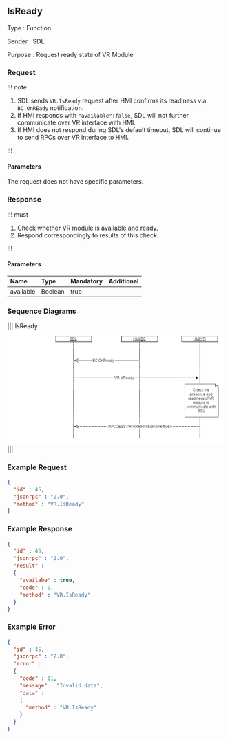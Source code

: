 ## IsReady

Type
: Function

Sender
: SDL

Purpose
: Request ready state of VR Module

### Request

!!! note

1. SDL sends `VR.IsReady` request after HMI confirms its readiness via `BC.OnREady` notification.
2. If HMI responds with `"available":false`, SDL will not further communicate over VR interface with HMI.
3. If HMI does not respond during SDL's default timeout, SDL will continue to send RPCs over VR interface to HMI.

!!!

#### Parameters

The request does not have specific parameters.

### Response

!!! must

1. Check whether VR module is available and ready.
2. Respond correspondingly to results of this check.

!!!

#### Parameters

|Name|Type|Mandatory|Additional|
|:---|:---|:--------|:---------|
|available|Boolean|true||

### Sequence Diagrams
|||
IsReady
![IsReady](./assets/IsReady.png)
|||

### Example Request

```json
{
  "id" : 45,
  "jsonrpc" : "2.0",
  "method" : "VR.IsReady"
}
```
### Example Response

```json
{
  "id" : 45,
  "jsonrpc" : "2.0",
  "result" :
  {
    "availabe" : true,
    "code" : 0,
    "method" : "VR.IsReady"
  }
}
```

### Example Error

```json
{
  "id" : 45,
  "jsonrpc" : "2.0",
  "error" :
  {
    "code" : 11,
    "message" : "Invalid data",
    "data" :
    {
      "method" : "VR.IsReady"
    }
  }
}
```
